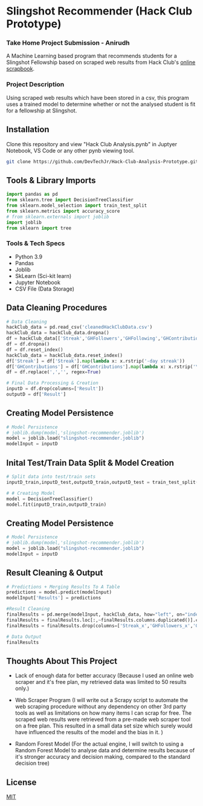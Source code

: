 # Slingshot Recommender (Hack Club Prototype)
### Take Home Project Submission - Anirudh

A Machine Learning based program that recommends students for a Slingshot Fellowship based on scraped web results from Hack Club's [online scrapbook](https://scrapbook.hackclub.com/).

### Project Description

Using scraped web results which have been stored in a csv, this program uses a trained model to determine whether or not the analysed student is fit for a fellowship at Slingshot. 
## Installation

Clone this repository and view "Hack Club Analysis.pynb" in Juptyer Notebook, VS Code or any other pynb viewing tool.

```bash
git clone https://github.com/DevTechJr/Hack-Club-Analysis-Prototype.git
```

## Tools & Library Imports

```python
import pandas as pd
from sklearn.tree import DecisionTreeClassifier
from sklearn.model_selection import train_test_split
from sklearn.metrics import accuracy_score
# from sklearn.externals import joblib
import joblib
from sklearn import tree
```
### Tools & Tech Specs

- Python 3.9
- Pandas
- Joblib
- SkLearn (Sci-kit learn)
- Jupyter Notebook
- CSV File (Data Storage)

## Data Cleaning Procedures

```python
# Data Cleaning
hackClub_data = pd.read_csv('cleanedHackClubData.csv')
hackClub_data = hackClub_data.dropna()
df = hackClub_data[['Streak','GHFollowers','GHFollowing','GHContributions','Result']]
df = df.dropna()
df = df.reset_index()
hackClub_data = hackClub_data.reset_index()
df['Streak'] = df['Streak'].map(lambda x: x.rstrip('-day streak'))
df['GHContributions'] = df['GHContributions'].map(lambda x: x.rstrip('\n      contributions\n        in the last year'))
df = df.replace(',','', regex=True)

# Final Data Processing & Creation
inputD = df.drop(columns=['Result'])
outputD = df['Result']
```
## Creating Model Persistence

```python
# Model Persistence
# joblib.dump(model,'slingshot-recommender.joblib')
model = joblib.load("slingshot-recommender.joblib")
modelInput = inputD
```

## Inital Test/Train Data Split & Model Creation

```python
# Split data into test/train sets
inputD_train,inputD_test,outputD_train,outputD_test = train_test_split(inputD,outputD,test_size=0.2)

# # Creating Model
model = DecisionTreeClassifier()
model.fit(inputD_train,outputD_train)
```

## Creating Model Persistence

```python
# Model Persistence
# joblib.dump(model,'slingshot-recommender.joblib')
model = joblib.load("slingshot-recommender.joblib")
modelInput = inputD
```

## Result Cleaning & Output

```python
# Predictions + Merging Results To A Table
predictions = model.predict(modelInput)
modelInput['Results'] = predictions

#Result Cleaning 
finalResults = pd.merge(modelInput, hackClub_data, how="left", on="index")
finalResults = finalResults.loc[:,~finalResults.columns.duplicated()].copy()
finalResults = finalResults.drop(columns=['Streak_x','GHFollowers_x','GHFollowing_x','GHContributions_x'])

# Data Output
finalResults

```

## Thoughts About This Project
- Lack of enough data for better accuracy (Because I used an online web scraper and it's free plan, my retrieved data was limited to 50 results only.)

- Web Scraper Program (I will write out a Scrapy script to automate the web scraping procedure without any dependency on other 3rd party tools as well as limitations on how many items I can scrap for free. The scraped web results were retrieved from a pre-made web scraper tool on a free plan. This resulted in a small data set size which surely would have influenced the results of the model and the bias in it.
)

- Random Forest Model (For the actual engine, I will switch to using a Random Forest Model to analyse data and determine results because of it's stronger accuracy and decision making, compared to the standard decision tree)


## License
[MIT](https://choosealicense.com/licenses/mit/)
